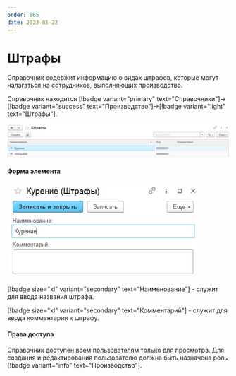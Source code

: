 ```yaml
---
order: 865
date: 2023-05-22
---
```

# Штрафы

Справочник содержит информацию о видах штрафов, которые могут налагаться на сотрудников, выполняющих производство.

Справочник находится [!badge variant="primary" text="Справочники"]->[!badge variant="success" text="Производство"]->[!badge variant="light" text="Штрафы"].

![Форма списка штрафы](/images/Форма_списка_штрафы.jpg)

#### Форма элемента

![](/images/Форма_элемента_штрафы.jpg)

[!badge size="xl" variant="secondary" text="Наименование"] - служит для ввода названия штрафа.

[!badge size="xl" variant="secondary" text="Комментарий"] - служит для ввода комментария к штрафу.

#### Права доступа

Справочник доступен всем пользователям только для просмотра. Для создания и редактирования пользователю должна быть назначена роль [!badge variant="info" text="Производство"].
